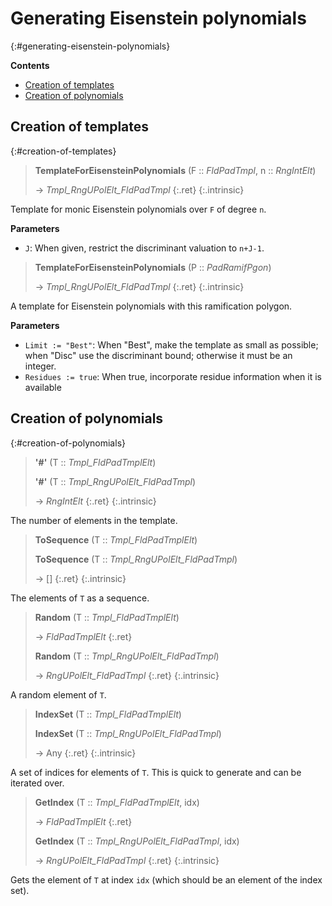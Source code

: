 # Generating Eisenstein polynomials
{:#generating-eisenstein-polynomials}



**Contents**
* [Creation of templates](#creation-of-templates)
* [Creation of polynomials](#creation-of-polynomials)

## Creation of templates
{:#creation-of-templates}

<a id="TemplateForEisensteinPolynomials"></a><a id="TemplateForEisensteinPolynomials--FldPadTmpl--etc"></a><a id="TemplateForEisensteinPolynomials--FldPadTmpl--RngIntElt"></a>
> **TemplateForEisensteinPolynomials** (F :: *FldPadTmpl*, n :: *RngIntElt*)
> 
> -> *Tmpl_RngUPolElt_FldPadTmpl*
> {:.ret}
{:.intrinsic}

Template for monic Eisenstein polynomials over `F` of degree `n`.

**Parameters**
- `J`: When given, restrict the discriminant valuation to `n+J-1`.

<a id="TemplateForEisensteinPolynomials-2"></a><a id="TemplateForEisensteinPolynomials--PadRamifPgon"></a>
> **TemplateForEisensteinPolynomials** (P :: *PadRamifPgon*)
> 
> -> *Tmpl_RngUPolElt_FldPadTmpl*
> {:.ret}
{:.intrinsic}

A template for Eisenstein polynomials with this ramification polygon.

**Parameters**
- `Limit := "Best"`: When "Best", make the template as small as possible; when "Disc" use the discriminant bound; otherwise it must be an integer.
- `Residues := true`: When true, incorporate residue information when it is available

## Creation of polynomials
{:#creation-of-polynomials}

<a id="#"></a><a id="#--Tmpl_FldPadTmplElt"></a><a id="#--Tmpl_RngUPolElt_FldPadTmpl"></a>
> **\'#\'** (T :: *Tmpl_FldPadTmplElt*)
> 
> **\'#\'** (T :: *Tmpl_RngUPolElt_FldPadTmpl*)
> 
> -> *RngIntElt*
> {:.ret}
{:.intrinsic}

The number of elements in the template.




<a id="ToSequence"></a><a id="ToSequence--Tmpl_FldPadTmplElt"></a><a id="ToSequence--Tmpl_RngUPolElt_FldPadTmpl"></a>
> **ToSequence** (T :: *Tmpl_FldPadTmplElt*)
> 
> **ToSequence** (T :: *Tmpl_RngUPolElt_FldPadTmpl*)
> 
> -> []
> {:.ret}
{:.intrinsic}

The elements of `T` as a sequence.




<a id="Random"></a><a id="Random--Tmpl_FldPadTmplElt"></a><a id="Random--Tmpl_RngUPolElt_FldPadTmpl"></a>
> **Random** (T :: *Tmpl_FldPadTmplElt*)
> 
> -> *FldPadTmplElt*
> {:.ret}
> 
> **Random** (T :: *Tmpl_RngUPolElt_FldPadTmpl*)
> 
> -> *RngUPolElt_FldPadTmpl*
> {:.ret}
{:.intrinsic}

A random element of `T`.




<a id="IndexSet"></a><a id="IndexSet--Tmpl_FldPadTmplElt"></a><a id="IndexSet--Tmpl_RngUPolElt_FldPadTmpl"></a>
> **IndexSet** (T :: *Tmpl_FldPadTmplElt*)
> 
> **IndexSet** (T :: *Tmpl_RngUPolElt_FldPadTmpl*)
> 
> -> Any
> {:.ret}
{:.intrinsic}

A set of indices for elements of `T`. This is quick to generate and can be iterated over.




<a id="GetIndex"></a><a id="GetIndex--Tmpl_FldPadTmplElt--etc"></a><a id="GetIndex--Tmpl_FldPadTmplElt--any"></a><a id="GetIndex--Tmpl_RngUPolElt_FldPadTmpl--etc"></a><a id="GetIndex--Tmpl_RngUPolElt_FldPadTmpl--any"></a>
> **GetIndex** (T :: *Tmpl_FldPadTmplElt*, idx)
> 
> -> *FldPadTmplElt*
> {:.ret}
> 
> **GetIndex** (T :: *Tmpl_RngUPolElt_FldPadTmpl*, idx)
> 
> -> *RngUPolElt_FldPadTmpl*
> {:.ret}
{:.intrinsic}

Gets the element of `T` at index `idx` (which should be an element of the index set).




